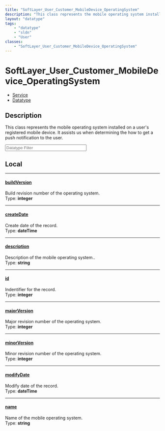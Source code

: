 ```yaml
---
title: "SoftLayer_User_Customer_MobileDevice_OperatingSystem"
description: "This class represents the mobile operating system installed on a user's registered mobile device. It assists us when det... "
layout: "datatype"
tags:
    - "datatype"
    - "sldn"
    - "User"
classes:
    - "SoftLayer_User_Customer_MobileDevice_OperatingSystem"
---
```


# SoftLayer_User_Customer_MobileDevice_OperatingSystem
<div id='service-datatype'>
    <ul id='sldn-reference-tabs'>
    <li id='service'> <a href='/reference/services/SoftLayer_User_Customer_MobileDevice_OperatingSystem' >Service</a></li>    <li id='datatype'> <a href='/reference/datatypes/SoftLayer_User_Customer_MobileDevice_OperatingSystem' >Datatype</a></li>
    </ul>
</div>

## Description 


This class represents the mobile operating system installed on a user's registered mobile device. It assists us when determining the how to get a push notification to the user. 





<!-- Filer BEGIN -->
<div class="view-filters">
        <div class="clearfix">
            <div class="search-input-box">
                <input placeholder="Datatype Filter" onkeyup="titleSearch(inputId='prop-input', divId='properties', elementClass='prop-row')" 
                    type="text" id="prop-input" value="" size="30" maxlength="128" class="form-text">
            </div>
        </div>
</div>
<!-- Filer END -->

<div id="properties" class="content">
<div id="localProperties" class="prop-content" >

## Local
<div class="prop-row">

-----
[buildVersion]: #buildversion
#### [buildVersion]
Build revision number of the operating system.  
<span class="type-label">Type: </span>**integer**  



</div>
<div class="prop-row">

-----
[createDate]: #createdate
#### [createDate]
Create date of the record.  
<span class="type-label">Type: </span>**dateTime**  



</div>
<div class="prop-row">

-----
[description]: #description
#### [description]
Description of the mobile operating system..  
<span class="type-label">Type: </span>**string**  



</div>
<div class="prop-row">

-----
[id]: #id
#### [id]
Indentifier for the record.  
<span class="type-label">Type: </span>**integer**  



</div>
<div class="prop-row">

-----
[majorVersion]: #majorversion
#### [majorVersion]
Major revision number of the operating system.  
<span class="type-label">Type: </span>**integer**  



</div>
<div class="prop-row">

-----
[minorVersion]: #minorversion
#### [minorVersion]
Minor revision number of the operating system.  
<span class="type-label">Type: </span>**integer**  



</div>
<div class="prop-row">

-----
[modifyDate]: #modifydate
#### [modifyDate]
Modify date of the record.  
<span class="type-label">Type: </span>**dateTime**  



</div>
<div class="prop-row">

-----
[name]: #name
#### [name]
Name of the mobile operating system.  
<span class="type-label">Type: </span>**string**  



</div>
</div>
<!-- LOCAL PROPERTY END -->

</div>


